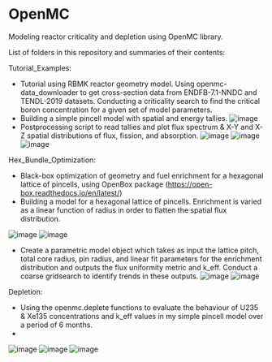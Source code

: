 # OpenMC
Modeling reactor criticality and depletion using OpenMC library.

List of folders in this repository and summaries of their contents:

Tutorial_Examples:

- Tutorial using RBMK reactor geometry model. Using openmc-data_downloader to get cross-section data from ENDFB-7.1-NNDC and TENDL-2019 datasets. Conducting a criticality search to find the critical boron concentration for a given set of model parameters.
- Building a simple pincell model with spatial and energy tallies.
![image](flux_spectrum.png)
- Postprocessing script to read tallies and plot flux spectrum & X-Y and X-Z spatial distributions of flux, fission, and absorption.
![image](xy_flux.png) ![image](xy_fission.png) ![image](xy_abs.png)

Hex_Bundle_Optimization:
- Black-box optimization of geometry and fuel enrichment for a hexagonal lattice of pincells, using OpenBox package (https://open-box.readthedocs.io/en/latest/)
- Building a model for a hexagonal lattice of pincells. Enrichment is varied as a linear function of radius in order to flatten the spatial flux distribution.

![image](lattice_geometry_xz_view.png) 
![image](lattice_geometry_xy_view.png)
- Create a parametric model object which takes as input the lattice pitch, total core radius, pin radius, and linear fit parameters for the enrichment distribution and outputs the flux uniformity metric and k_eff. Conduct a coarse gridsearch to identify trends in these outputs.
![image](k_eff_parametric.png)
![image](fu_parametric.png)

Depletion:
- Using the openmc.deplete functions to evaluate the behaviour of U235 & Xe135 concentrations and k_eff values in my simple pincell model over a period of 6 months.
- 
![image](k_eff_depletion.png) ![image](concentration_U235.png) ![image](concentration_Xe135.png)
